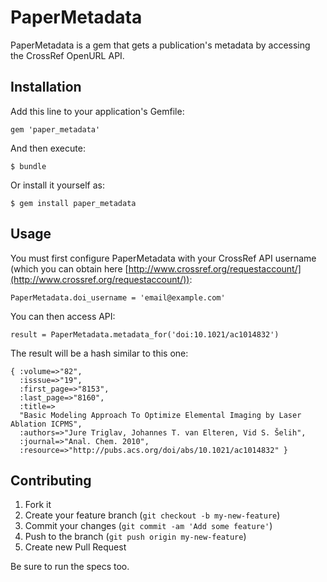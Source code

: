 # PaperMetadata

PaperMetadata is a gem that gets a publication's metadata by accessing the CrossRef OpenURL API.

## Installation

Add this line to your application's Gemfile:

    gem 'paper_metadata'

And then execute:

    $ bundle

Or install it yourself as:

    $ gem install paper_metadata

## Usage

You must first configure PaperMetadata with your CrossRef API username (which you can obtain here [http://www.crossref.org/requestaccount/](http://www.crossref.org/requestaccount/)):

    PaperMetadata.doi_username = 'email@example.com'

You can then access API:

    result = PaperMetadata.metadata_for('doi:10.1021/ac1014832')

The result will be a hash similar to this one:

    { :volume=>"82",
      :isssue=>"19",
      :first_page=>"8153",
      :last_page=>"8160",
      :title=>
      "Basic Modeling Approach To Optimize Elemental Imaging by Laser Ablation ICPMS",
      :authors=>"Jure Triglav, Johannes T. van Elteren, Vid S. Šelih",
      :journal=>"Anal. Chem. 2010",
      :resource=>"http://pubs.acs.org/doi/abs/10.1021/ac1014832" }

## Contributing

1. Fork it
2. Create your feature branch (`git checkout -b my-new-feature`)
3. Commit your changes (`git commit -am 'Add some feature'`)
4. Push to the branch (`git push origin my-new-feature`)
5. Create new Pull Request

Be sure to run the specs too.
